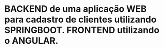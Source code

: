 # BACKEND de uma aplicação WEB para cadastro de clientes utilizando SPRINGBOOT. FRONTEND utilizando o ANGULAR.
